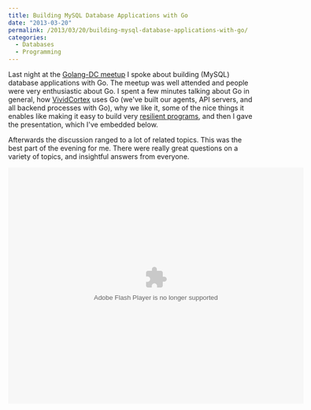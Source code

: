 ```yaml
---
title: Building MySQL Database Applications with Go
date: "2013-03-20"
permalink: /2013/03/20/building-mysql-database-applications-with-go/
categories:
  - Databases
  - Programming
---
```

Last night at the [Golang-DC meetup][1] I spoke about building (MySQL) database applications with Go. The meetup was well attended and people were very enthusiastic about Go. I spent a few minutes talking about Go in general, how [VividCortex][2] uses Go (we've built our agents, API servers, and all backend processes with Go), why we like it, some of the nice things it enables like making it easy to build very [resilient programs][3], and then I gave the presentation, which I've embedded below.

Afterwards the discussion ranged to a lot of related topics. This was the best part of the evening for me. There were really great questions on a variety of topics, and insightful answers from everyone.

<embed src="https://www.box.com/embed/bl9l01ul752ek76.swf" width="600" height="480" wmode="opaque" type="application/x-shockwave-flash" allowFullScreen="true" allowScriptAccess="always">

 [1]: http://www.meetup.com/Golang-DC/events/106865142/
 [2]: https://vividcortex.com/
 [3]: http://www.xaprb.com/blog/2013/03/14/crash-injection-for-writing-resilient-software/ "Crash injection for writing resilient software"
